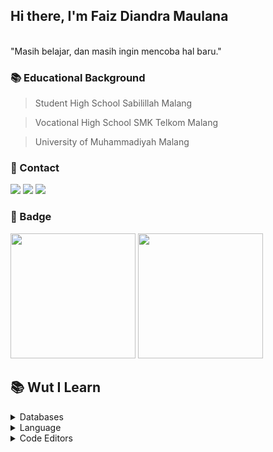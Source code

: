 ## Hi there, I'm Faiz Diandra Maulana
  <br>
  "Masih belajar, dan masih ingin mencoba hal baru."
   
  ### 📚 Educational Background 
  
  > Student High School Sabilillah Malang
  
  > Vocational High School SMK Telkom Malang
  
  > University of Muhammadiyah Malang
  
  ### 🤙 Contact
  
  [<img src = "https://img.shields.io/badge/WhatsApp-25D366?style=for-the-badge&logo=whatsapp&logoColor=white">](https://wa.me/6281232857502/?text=Hello,%20I%20See%20Your%20GitHub!)
  [<img src = "https://img.shields.io/badge/Telegram-2CA5E0?style=for-the-badge&logo=telegram&logoColor=white">](https://t.me/BosSeed)
  [<img src = "https://img.shields.io/badge/Gmail-D14836?style=for-the-badge&logo=gmail&logoColor=white">](mailto:faizdiandra11@gmail.com)
  
  ### 🤖 Badge
  
  <p align="left">
    <img height="200em" src="https://github-readme-stats-eight-theta.vercel.app/api?username=BosToken&show_icons=true&title_color=800080&icon_color=bb2acf&text_color=daf7dc&bg_color=000000"/>
    <img height="200em" src="https://github-readme-stats-eight-theta.vercel.app/api/top-langs/?username=BosToken&show_icons=true&title_color=800080&icon_color=bb2acf&text_color=daf7dc&bg_color=000000"/>
  </p>

## 📚 Wut I Learn
<details>
  <summary>Databases</summary>
  <br>
<!--   <img src = "https://img.shields.io/badge/MongoDB-234ea94b?style=for-the-badge&logo=mongodb&logoColor=white"> -->
  <img src = "https://img.shields.io/badge/mysql-2300f?style=for-the-badge&logo=mysql&logoColor=white">
</details>
<details>
  <summary>Language</summary>
  <br>
<!--   <img src = "https://img.shields.io/badge/c-%2300599C.svg?style=for-the-badge&logo=c&logoColor=white"/> -->
<!--   <img src = "https://img.shields.io/badge/html5-%23E34F26.svg?style=for-the-badge&logo=html5&logoColor=white"/> -->
  <img src = "https://img.shields.io/badge/java-%23ED8B00.svg?style=for-the-badge&logo=java&logoColor=white"/>
<!--   <img src = "https://img.shields.io/badge/javascript-%23323330.svg?style=for-the-badge&logo=javascript&logoColor=%23F7DF1E"/> -->
<!--   <img src = "https://img.shields.io/badge/markdown-%23000000.svg?style=for-the-badge&logo=markdown&logoColor=white"/> -->
<!--   <img src = "https://img.shields.io/badge/php-%23777BB4.svg?style=for-the-badge&logo=php&logoColor=white"/> -->
<!--   <img src = "https://img.shields.io/badge/python-3670A0?style=for-the-badge&logo=python&logoColor=ffdd54"/> -->
</details>
<details>
  <summary>Code Editors</summary>
  <br>
  <img src = "https://img.shields.io/badge/Visual%20Studio%20Code-0078d7.svg?style=for-the-badge&logo=visual-studio-code&logoColor=white"/>
</details>
